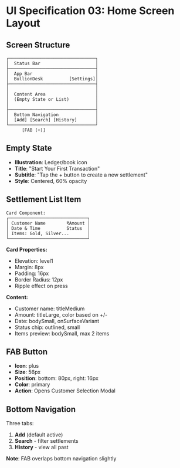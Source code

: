 # UI Specification 03: Home Screen Layout

## Screen Structure
```
┌─────────────────────────────────┐
│  Status Bar                     │
├─────────────────────────────────┤
│  App Bar                        │
│  BullionDesk          [Settings]│
├─────────────────────────────────┤
│                                 │
│  Content Area                   │
│  (Empty State or List)          │
│                                 │
├─────────────────────────────────┤
│  Bottom Navigation              │
│  [Add] [Search] [History]       │
└─────────────────────────────────┘
      [FAB (+)]
```

## Empty State
- **Illustration**: Ledger/book icon
- **Title**: "Start Your First Transaction"
- **Subtitle**: "Tap the + button to create a new settlement"
- **Style**: Centered, 60% opacity

## Settlement List Item
```
Card Component:
┌──────────────────────────────┐
│ Customer Name        ₹Amount │
│ Date & Time          Status  │
│ Items: Gold, Silver...       │
└──────────────────────────────┘
```

**Card Properties:**
- Elevation: level1
- Margin: 8px
- Padding: 16px
- Border Radius: 12px
- Ripple effect on press

**Content:**
- Customer name: titleMedium
- Amount: titleLarge, color based on +/-
- Date: bodySmall, onSurfaceVariant
- Status chip: outlined, small
- Items preview: bodySmall, max 2 items

## FAB Button
- **Icon**: plus
- **Size**: 56px
- **Position**: bottom: 80px, right: 16px
- **Color**: primary
- **Action**: Opens Customer Selection Modal

## Bottom Navigation
Three tabs:
1. **Add** (default active)
2. **Search** - filter settlements
3. **History** - view all past

**Note**: FAB overlaps bottom navigation slightly